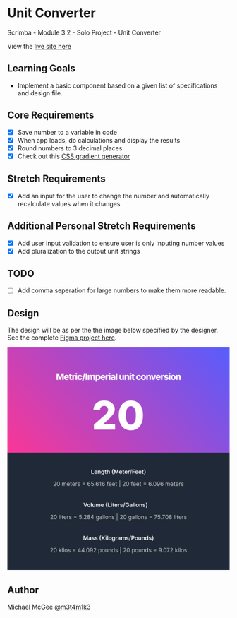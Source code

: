 # Unit Converter

Scrimba - Module 3.2 - Solo Project - Unit Converter

View the [live site here](https://m3t4m1k3.github.io/unit-converter/)

## Learning Goals
- Implement a basic component based on a given list of specifications and design file.

## Core Requirements
- [x] Save number to a variable in code
- [x] When app loads, do calculations and display the results
- [x] Round numbers to 3 decimal places
- [x] Check out this [CSS gradient generator](https://www.joshwcomeau.com/gradient-generator/)
## Stretch Requirements
- [x] Add an input for the user to change the number and automatically recalculate values when it changes
## Additional Personal Stretch Requirements
- [x] Add user input validation to ensure user is only inputing number values
- [x] Add pluralization to the output unit strings
## TODO
- [ ] Add comma seperation for large numbers to make them more readable.
## Design
The design will be as per the the image below specified by the designer. See the complete [Figma project here](https://www.figma.com/file/SGyeTJrpeBsVdtwjvTn2po/Unit-Conversion-(Copy)?node-id=0%3A1).

![alt](./dark-active.png)

## Author
Michael McGee [@m3t4m1k3](https://github.com/m3t4m1k3)
